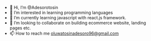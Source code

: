 - 👋 Hi, I’m @Adesorotosin
- 👀 I’m interested in learning programming languages
- 🌱 I’m currently learning javascript with react.js framework.
- 💞️ I’m looking to collaborate on building ecommerce website, landing pages etc.
- 📫 How to reach me oluwatosinadesoro96@gmail.com

<!---
Adesorotosin/Adesorotosin is a ✨ special ✨ repository because its `README.md` (this file) appears on your GitHub profile.
You can click the Preview link to take a look at your changes.
--->
